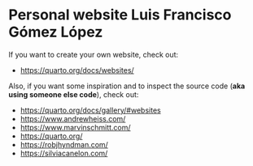 # Personal website Luis Francisco Gómez López

If you want to create your own website, check out:

- https://quarto.org/docs/websites/

Also, if you want some inspiration and to inspect the source code (**aka using someone else code**), check out:

-  https://quarto.org/docs/gallery/#websites
-  https://www.andrewheiss.com/
-  https://www.marvinschmitt.com/
-  https://quarto.org/
-  https://robjhyndman.com/
-  https://silviacanelon.com/
